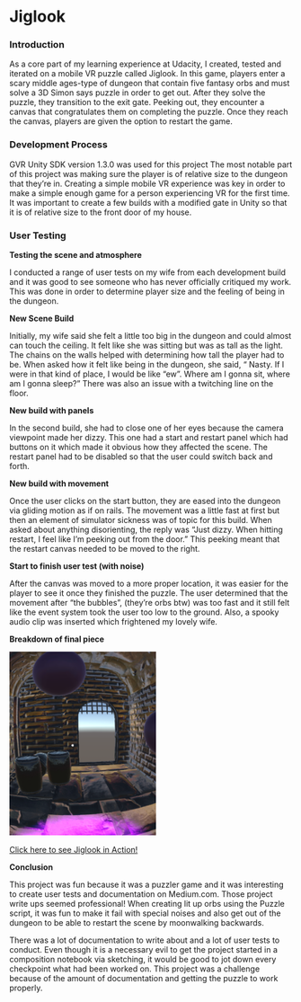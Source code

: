 # Jiglook

### Introduction

As a core part of my learning experience at Udacity, I created, tested and iterated on a mobile VR puzzle called Jiglook. In this game, players enter a scary middle ages-type of dungeon that contain five fantasy orbs and must solve a 3D Simon says puzzle in order to get out. After they solve the puzzle, they transition to the exit gate. Peeking out, they encounter a canvas that congratulates them on completing the puzzle. Once they reach the canvas, players are given the option to restart the game. 

### Development Process

GVR Unity SDK version 1.3.0 was used for this project
The most notable part of this project was making sure the player is of relative size to the dungeon that they’re in. Creating a simple mobile VR experience was key in order to make a simple enough game for a person experiencing VR for the first time. It was important to create a few builds with a modified gate in Unity so that it is of relative size to the front door of my house. 

### User Testing

**Testing the scene and atmosphere**

I conducted a range of user tests on my wife from each development build and it was good to see someone who has never officially critiqued my work. This was done in order to determine player size and the feeling of being in the dungeon.

**New Scene Build**

Initially, my wife said she felt a little too big in the dungeon and could almost can touch the ceiling. It felt like she was sitting but was as tall as the light. The chains on the walls helped with determining how tall the player had to be. When asked how it felt like being in the dungeon, she said, “ Nasty. If I were in that kind of place, I would be like “ew”. Where am I gonna sit, where am I gonna sleep?” There was also an issue with a twitching line on the floor. 

**New build with panels**

In the second build, she had to close one of her eyes because the camera viewpoint made her dizzy. This one had a start and restart panel which had buttons on it which made it obvious how they affected the scene. The restart panel had to be disabled so that the user could switch back and forth.

**New build with movement**

Once the user clicks on the start button, they are eased into the dungeon via gliding motion as if on rails. The movement was a little fast at first but then an element of simulator sickness was of topic for this build. When asked about anything disorienting, the reply was “Just dizzy. When hitting restart, I feel like I’m peeking out from the door.” This peeking meant that the restart canvas needed to be moved to the right.

**Start to finish user test (with noise)**

After the canvas was moved to a more proper location, it was easier for the player to see it once they finished the puzzle. The user determined that the movement after “the bubbles”, (they’re orbs btw) was too fast and it still felt like the event system took the user too low to the ground. Also, a spooky audio clip was inserted which frightened my lovely wife.

__Breakdown of final piece__

![Alt Text](https://github.com/tedlanda/Jiglook/blob/master/Jiglook.png)

[Click here to see Jiglook in Action!](https://www.youtube.com/watch?v=iQocwVV2rcM)

__Conclusion__

This project was fun because it was a puzzler game and it was interesting to create user tests and documentation on Medium.com. Those project write ups seemed professional! When creating lit up orbs using the Puzzle script, it was fun to make it fail with special noises and also get out of the dungeon to be able to restart the scene by moonwalking backwards. 


There was a lot of documentation to write about and a lot of user tests to conduct. Even though it is a necessary evil to get the project started in a composition notebook via sketching, it would be good to jot down every checkpoint what had been worked on. This project was a challenge because of the amount of documentation and getting the puzzle to work properly.
